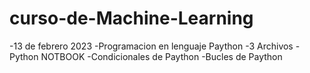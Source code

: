 # curso-de-Machine-Learning
-13 de febrero 2023
-Programacion en lenguaje Paython 
-3 Archivos 
 -Python NOTBOOK
 -Condicionales de Paython
 -Bucles de Paython

